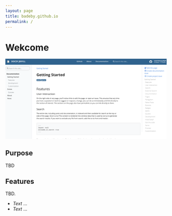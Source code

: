 ```yaml
---
layout: page
title: badeby.github.io
permalink: /
---
```


# Wekcome

![assets/img/docsy-jekyll.png](assets/img/docsy-jekyll.png)

## Purpose

TBD

## Features

TBD.

 - *Text* ...
 - *Text* ...
